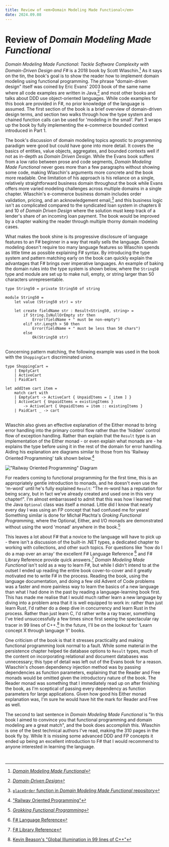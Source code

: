 ```yaml
---
title: Review of <em>Domain Modeling Made Functional</em>
date: 2024.09.08
---
```

# Review of _Domain Modeling Made Functional_

_Domain Modeling Made Functional: Tackle Software Complexity with Domain-Driven Design and F\#_ is a 2018 book by Scott Wlaschin.[^wlaschin] As it says on the tin, the book's goal is to show the reader how to implement domain modeling using functional programming. The phrase "domain-driven design" itself was coined by Eric Evans' 2003 book of the same name where all code examples are written in Java,[^evans] and most other books and talks about DDD use object-oriented languages. While code examples for this book are provided in F\#, no prior knowledge of the language is assumed. The first section of the book is a brief overview of domain-driven design terms, and section two walks through how the type system and chained function calls can be used for 'modeling in the small'. Part 3 wraps up the book by fully implementing the e-commerce bounded context introduced in Part 1.

The book's discussion of domain modeling topics agnostic to programming paradigm were good but could have gone into more detail. It covers the basics of entities, value objects, aggregates, and bounded contexts well if not as in-depth as _Domain Driven Design_. While the Evans book suffers from a low ratio between prose and code segments, _Domain Modeling Made Functional_ never goes more than a few paragraphs without showing some code, making Wlaschin's arguments more concrete and the book more readable. One limitation of his approach is his reliance on a single, relatively straightforward business domain throughout the book while Evans offers more varied modeling challenges across multiple domains in a single chapter. Wlaschin's e-commerce business domain includes order validation, pricing, and an acknowledgement email,[^dmmfrepo] and this business logic isn't as complicated compared to the syndicated loan system in chapters 8 and 10 of _Domain Driven Design_ where the solution must keep track of a lender's share of an incoming loan payment. The book would be improved by a chapter walking the reader through multiple thorny domain modeling cases.

What makes the book shine is its progressive disclosure of language features to an F\# beginner in a way that really sells the language. Domain modeling doesn't require too many language features so Wlaschin spends as little time as possible explaining F\# syntax. By introducing the type system and pattern matching early on the book can quickly explain the advantages that F\# brings over imperative languages. An example of baking the domain rules into the type system is shown below, where the `String50` type and module are set up to make null, empty, or string larger than 50 characters unrepresentable.


<pre class="language-fsharp tabindex="0">
<code class="language-fsharp>
<span class="token keyword">type</span> <span class="token class-name">String50</span> <span class="token operator">=</span> <span class="token keyword">private</span> String50 <span class="token keyword">of</span> <span class="token class-name">string</span>

<span class="token keyword">module</span> String50 <span class="token operator">=</span>
    <span class="token keyword">let</span> value <span class="token punctuation">(</span>String50 str<span class="token punctuation">)</span> <span class="token operator">=</span> str

    <span class="token keyword">let</span> create fieldName str <span class="token punctuation">:</span> <span class="token class-name">Result</span><span class="token operator">&lt;</span>String50<span class="token punctuation">,</span> string<span class="token operator">></span> <span class="token operator">=</span>
        <span class="token keyword">if</span> String<span class="token punctuation">.</span>IsNullOrEmpty str <span class="token keyword">then</span>
            <span class="token function">Error</span><span class="token punctuation">(</span>fieldName <span class="token operator">+</span> <span class="token string">" must be non-empty"</span><span class="token punctuation">)</span>
        <span class="token keyword">elif</span> str<span class="token punctuation">.</span>Length <span class="token operator">></span> <span class="token number">50</span> <span class="token keyword">then</span>
            <span class="token function">Error</span><span class="token punctuation">(</span>fieldName <span class="token operator">+</span> <span class="token string">" must be less than 50 chars"</span><span class="token punctuation">)</span>
        <span class="token keyword">else</span>
            <span class="token function">Ok</span><span class="token punctuation">(</span>String50 str<span class="token punctuation">)</span>
</code>
</pre>

Concerning pattern matching, the following example was used in the book with the `ShoppingCart` discriminated union.

<pre class="language-fsharp tabindex="0">
<code class="language-fsharp>
<span class="token keyword">type</span> <span class="token class-name">ShoppingCart</span> <span class="token operator">=</span>
    <span class="token operator">|</span> EmptyCart
    <span class="token operator">|</span> ActiveCart
    <span class="token operator">|</span> PaidCart

<span class="token keyword">let</span> addItem cart item <span class="token operator">=</span>
    <span class="token keyword">match</span> cart <span class="token keyword">with</span>
    <span class="token operator">|</span> EmptyCart <span class="token operator">-></span> <span class="token computation-expression keyword">ActiveCart</span> <span class="token punctuation">{</span> UnpaidItems <span class="token operator">=</span> <span class="token punctuation">[</span> item <span class="token punctuation">]</span> <span class="token punctuation">}</span>
    <span class="token operator">|</span> <span class="token computation-expression keyword">ActiveCart</span> <span class="token punctuation">{</span> UnpaidItems <span class="token operator">=</span> existingItems <span class="token punctuation">}</span>
        <span class="token operator">-></span> <span class="token computation-expression keyword">ActiveCart</span> <span class="token punctuation">{</span> UnpaidItems <span class="token operator">=</span> item <span class="token operator">::</span> existingItems <span class="token punctuation">}</span>
    <span class="token operator">|</span> PaidCart _ <span class="token operator">-></span> cart
</code>
</pre>


Wlaschin also gives an effective explanation of the Either monad to bring error handling into the primary control flow rather than the 'hidden' control flow of exception handling. Rather than explain that the `Result` type is an implementation of the Either monad - or even explain what monads are - he explains the type before using it in the rest of the domain for error handling. Aiding his explanation are diagrams similar to those from his 'Railway Oriented Programming' talk shown below.[^slides]

!["Railway Oriented Programming" Diagram](https://iainschmitt.com/images/RailwayOrientedProgrammingDiagram.png)

For readers coming to functional programming for the first time, this is an appropriately gentle introduction to monads, and he doesn't even use the 'm-word' until he's fully explained `Result`: "The m-word has a reputation for being scary, but in fact we’ve already created and used one in this very chapter!". I'm almost embarrassed to admit that this was how I learned that the Java `Optional` class was itself a monad. Little did I know that nearly every day I was using an FP concept that had confused me for years! Something similar is done for Michał Płachta's _Groking Functional Programming_, where the Optional, Either, and I/O monads are demonstrated without using the word 'monad' anywhere in the book.[^plachta]

This leaves a lot about F\# that a novice to the language will have to pick up - there isn't a discussion of the built-in .NET types, a dedicated chapter to working with collections, and other such topics. For questions like 'how do I do a map over an array' the excellent F\# Language Reference [^fsharplangref] and F\# Library Reference provide quick answers.[^fsharplibref]  _Domain Modeling Made Functional_ isn't sold as a way to learn F\#, but while I didn't intend to at the outset I ended up reading the entire book cover-to-cover and it greatly motivated me to write F\# in the process. Reading the book, using the language documentation, and doing a few old Advent of Code problems was a faster and more painless way to learn the basics of a new language than what I had done in the past by reading a language-learning book first. This has made me realise that I would much rather learn a new language by diving into a problem area that it is well equipped to work in: rather than just learn Rust, I'd rather do a deep dive in concurrency and learn Rust in the process. Rather than just learn C, I'd rather write a ray tracer, something I've tried unsuccessfully a few times since first seeing the spectacular ray tracer in 99 lines of C++.[^beason] In the future, I'll be on the lookout for 'Learn concept X through language Y' books.

One criticism of the book is that it stresses practicality and making functional programming look normal to a fault. While some material in the persistence chapter helped tie database options to `Result` types, much of the content on incorporating relational and document databases was unnecessary; this type of detail was left out of the Evans book for a reason. Wlaschin's chosen dependency injection method was by passing dependencies as function parameters, explaining that the Reader and Free monads would be omitted given the introductory nature of the book. The Reader monad was something that I immediately read up on after finishing the book, as I'm sceptical of passing every dependency as function parameters for large applications. Given how good his Either monad explanation was, I'm sure he would have hit the mark for Reader and Free as well.

The second to last sentence in _Domain Modeling Made Functional_ is "In this book I aimed to convince you that functional programming and domain modeling are a great match", and the book does accomplish this. Wlaschin is one of the best technical authors I've read, making the 310 pages in the book fly by. While It is missing some advanced DDD and FP concepts it ended up being an excellent introduction to F\# that I would recommend to anyone interested in learning the language.

<br>

[^jsparty]: [JS Party Episode #263](https://changelog.com/jsparty/263)

[^talkpython]: [Talk Python To Me Episode #420](https://talkpython.fm/episodes/show/420/database-consistency-isolation-for-python-devs)

[^boringtech]: [McKinley "Choose Boring Technology" Blog Post](https://mcfunley.com/choose-boring-technology)

[^su-muratori]: [Software Unscripted Episode #78](https://shows.acast.com/software-unscripted/episodes/664fde448c77cc0013b33390)

[^su-wlaschin]: [Software Unscripted Episode #48](https://shows.acast.com/software-unscripted/episodes/664fde448c77cc0013b333ae )

[^dotnetexplain]:  [What is .NET? What's C# and F\#? What's the .NET Ecosystem?](https://www.youtube.com/watch?v=bEfBfBQq7EE)

[^wikipedia]: [C# redirect Wikipedia](https://en.wikipedia.org/wiki/C)

[^msstyle]: [.NET Microsoft Style Guide Entry](https://learn.microsoft.com/en-us/style-guide/a-z-word-list-term-collections/n/net)

[^firebasedotnet]: [Repository for firebase-admin-dotnet](https://github.com/firebase/firebase-admin-dotnet)

[^firebasehaskell]: [Hackage firebase query](https://hackage.haskell.org/packages/search?terms=firebase)

[^couchdbdotnet]: [NuGet page for CouchDB.NET](https://www.nuget.org/packages/CouchDB.NET)

[^couchdbhaskell]: [Hackage page for CouchDB](https://hackage.haskell.org/package/CouchDB)

[^wlaschin]: [_Domain Modeling Made Functional_](https://pragprog.com/titles/swdddf/domain-modeling-made-functional/)

[^evans]: [_Domain-Driven Design_](https://learning.oreilly.com/library/view/domain-driven-design-tackling/0321125215/)

[^dmmfrepo]: [`placeOrder` function in  _Domain Modeling Made Functional_ repository](https://github.com/swlaschin/DomainModelingMadeFunctional)

[^fsharplangref]: [F\# Language Reference](https://learn.microsoft.com/en-us/dotnet/fsharp/language-reference/)

[^fsharplibref]: [F\# Library Reference](https://fsharp.github.io/fsharp-core-docs/)

[^francher]: [_The Book of F\#_](https://nostarch.com/fsharp)

[^abraham]: [_F\# in Action_](https://www.manning.com/books/f-sharp-in-action)

[^kleppman]: [_Designing Data-Intensive Applications_](https://dataintensive.net/)

[^petrov]: [_Database Internals_](https://www.databass.dev/book)

[^java]: [_Learning Java, 5th Edition_](https://learning.oreilly.com/library/view/learning-java-5th/9781492056263/)

[^plachta]: [_Grokking Functional Programming_](https://www.manning.com/books/grokking-functional-programming)

[^slides]: ["Railway Oriented Programming"](https://www.slideshare.net/slideshow/railway-oriented-programming/32242318#90)

[^beason]: [Kevin Beason's "Global Illumination in 99 lines of C++"](https://www.kevinbeason.com/smallpt/)
